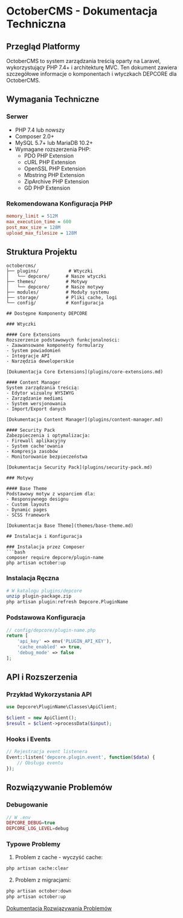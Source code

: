 # OctoberCMS - Dokumentacja Techniczna

## Przegląd Platformy

OctoberCMS to system zarządzania treścią oparty na Laravel, wykorzystujący PHP 7.4+ i architekturę MVC. Ten dokument zawiera szczegółowe informacje o komponentach i wtyczkach DEPCORE dla OctoberCMS.

## Wymagania Techniczne

### Serwer
- PHP 7.4 lub nowszy
- Composer 2.0+
- MySQL 5.7+ lub MariaDB 10.2+
- Wymagane rozszerzenia PHP:
  - PDO PHP Extension
  - cURL PHP Extension
  - OpenSSL PHP Extension
  - Mbstring PHP Extension
  - ZipArchive PHP Extension
  - GD PHP Extension

### Rekomendowana Konfiguracja PHP
```ini
memory_limit = 512M
max_execution_time = 600
post_max_size = 128M
upload_max_filesize = 128M
```

## Struktura Projektu
```plaintext
octobercms/
├── plugins/           # Wtyczki
│   └── depcore/      # Nasze wtyczki
├── themes/           # Motywy
│   └── depcore/      # Nasze motywy
├── modules/          # Moduły systemu
├── storage/          # Pliki cache, logi
└── config/           # Konfiguracja

## Dostępne Komponenty DEPCORE

### Wtyczki

#### Core Extensions
Rozszerzenie podstawowych funkcjonalności:
- Zaawansowane komponenty formularzy
- System powiadomień
- Integracje API
- Narzędzia deweloperskie

[Dokumentacja Core Extensions](plugins/core-extensions.md)

#### Content Manager
System zarządzania treścią:
- Edytor wizualny WYSIWYG
- Zarządzanie mediami
- System wersjonowania
- Import/Export danych

[Dokumentacja Content Manager](plugins/content-manager.md)

#### Security Pack
Zabezpieczenia i optymalizacja:
- Firewall aplikacyjny
- System cache'owania
- Kompresja zasobów
- Monitorowanie bezpieczeństwa

[Dokumentacja Security Pack](plugins/security-pack.md)

### Motywy

#### Base Theme
Podstawowy motyw z wsparciem dla:
- Responsywnego designu
- Custom layouts
- Dynamic pages
- SCSS framework

[Dokumentacja Base Theme](themes/base-theme.md)

## Instalacja i Konfiguracja

### Instalacja przez Composer
```bash
composer require depcore/plugin-name
php artisan october:up
```

### Instalacja Ręczna
```bash
# W katalogu plugins/depcore
unzip plugin-package.zip
php artisan plugin:refresh Depcore.PluginName
```

### Podstawowa Konfiguracja
```php
// config/depcore/plugin-name.php
return [
    'api_key' => env('PLUGIN_API_KEY'),
    'cache_enabled' => true,
    'debug_mode' => false
];
```

## API i Rozszerzenia

### Przykład Wykorzystania API
```php
use Depcore\PluginName\Classes\ApiClient;

$client = new ApiClient();
$result = $client->processData($input);
```

### Hooks i Events
```php
// Rejestracja event listenera
Event::listen('depcore.plugin.event', function($data) {
    // Obsługa eventu
});
```

## Rozwiązywanie Problemów

### Debugowanie
```php
// W .env
DEPCORE_DEBUG=true
DEPCORE_LOG_LEVEL=debug
```

### Typowe Problemy
1. Problem z cache - wyczyść cache:
```bash
php artisan cache:clear
```

2. Problem z migracjami:
```bash
php artisan october:down
php artisan october:up
```

[Dokumentacja Rozwiązywania Problemów](troubleshooting.md)


